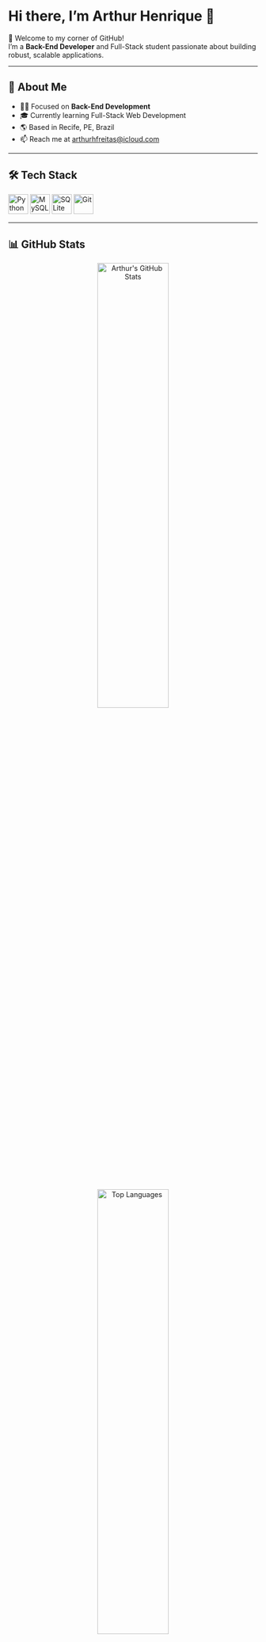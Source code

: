 # Hi there, I’m Arthur Henrique 👋

👋 Welcome to my corner of GitHub!  
I’m a **Back-End Developer** and Full-Stack student passionate about building robust, scalable applications.

---

## 🚀 About Me

- 👨‍💻 Focused on **Back-End Development**  
- 🎓 Currently learning Full-Stack Web Development  
- 🌎 Based in Recife, PE, Brazil  
- 📫 Reach me at [arthurhfreitas@icloud.com](mailto:arthurhfreitas@icloud.com)

---

## 🛠️ Tech Stack

<p float="left">
  <img src="https://cdn.jsdelivr.net/gh/devicons/devicon/icons/python/python-original.svg" alt="Python" width="40" />
  <img src="https://cdn.jsdelivr.net/gh/devicons/devicon/icons/mysql/mysql-original.svg" alt="MySQL Logo" width="40" height="40">
  <img src="https://cdn.jsdelivr.net/gh/devicons/devicon/icons/sqlite/sqlite-original.svg" alt="SQLite" width="40" />
  <img src="https://cdn.jsdelivr.net/gh/devicons/devicon/icons/git/git-original.svg" alt="Git" width="40" />
</p>

---

## 📊 GitHub Stats

<div align="center">
  <img src="https://github-readme-stats.vercel.app/api?username=arthurhfreitass&show_icons=true&theme=dark" alt="Arthur's GitHub Stats" style="width: 48%; min-width: 300px;" />
  <img src="https://github-readme-stats.vercel.app/api/top-langs/?username=arthurhfreitass&layout=compact&theme=dark" alt="Top Languages" style="width: 48%; min-width: 300px;" />
</div>

---

## 🌐 Connect with Me

[![LinkedIn](https://img.shields.io/badge/LinkedIn-0077B5?style=for-the-badge&logo=linkedin&logoColor=white)](https://www.linkedin.com/in/arthurhfreitass)  
[![Instagram](https://img.shields.io/badge/Instagram-E4405F?style=for-the-badge&logo=instagram&logoColor=white)](https://instagram.com/seuperfil)  
[![GitHub](https://img.shields.io/badge/GitHub-181717?style=for-the-badge&logo=github&logoColor=white)](https://github.com/arthurhfreitass)

---

> “Strive not to be a success, but rather to be of value.” – Albert Einstein

